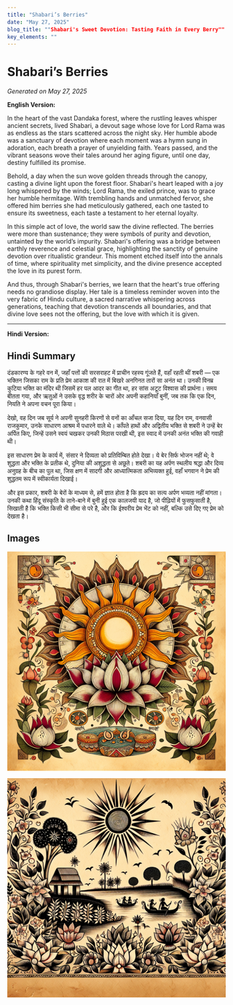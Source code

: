 ```yaml
---
title: "Shabari’s Berries"
date: "May 27, 2025"
blog_title: ""Shabari's Sweet Devotion: Tasting Faith in Every Berry""
key_elements: ""
---
```


# Shabari’s Berries

*Generated on May 27, 2025*

**English Version:**

In the heart of the vast Dandaka forest, where the rustling leaves whisper ancient secrets, lived Shabari, a devout sage whose love for Lord Rama was as endless as the stars scattered across the night sky. Her humble abode was a sanctuary of devotion where each moment was a hymn sung in adoration, each breath a prayer of unyielding faith. Years passed, and the vibrant seasons wove their tales around her aging figure, until one day, destiny fulfilled its promise.

Behold, a day when the sun wove golden threads through the canopy, casting a divine light upon the forest floor. Shabari's heart leaped with a joy long whispered by the winds; Lord Rama, the exiled prince, was to grace her humble hermitage. With trembling hands and unmatched fervor, she offered him berries she had meticulously gathered, each one tasted to ensure its sweetness, each taste a testament to her eternal loyalty.

In this simple act of love, the world saw the divine reflected. The berries were more than sustenance; they were symbols of purity and devotion, untainted by the world’s impurity. Shabari's offering was a bridge between earthly reverence and celestial grace, highlighting the sanctity of genuine devotion over ritualistic grandeur. This moment etched itself into the annals of time, where spirituality met simplicity, and the divine presence accepted the love in its purest form.

And thus, through Shabari's berries, we learn that the heart's true offering needs no grandiose display. Her tale is a timeless reminder woven into the very fabric of Hindu culture, a sacred narrative whispering across generations, teaching that devotion transcends all boundaries, and that divine love sees not the offering, but the love with which it is given.

---

**Hindi Version:**

## Hindi Summary

दंडकारण्य के गहरे वन में, जहाँ पत्तों की सरसराहट में प्राचीन रहस्य गूंजते हैं, वहाँ रहती थीं शबरी — एक भक्तिन जिसका राम के प्रति प्रेम आकाश की रात में बिखरे अनगिनत तारों सा अनंत था। उनकी विनम्र कुटिया भक्ति का मंदिर थी जिसमें हर पल आदर का गीत था, हर सांस अटूट विश्वास की प्रार्थना। समय बीतता गया, और ऋतुओं ने उसके वृद्ध शरीर के चारों ओर अपनी कहानियाँ बुनीं, जब तक कि एक दिन, नियति ने अपना वचन पूरा किया। 

देखो, वह दिन जब सूर्य ने अपनी सुनहरी किरणों से वनों का आँचल सजा दिया, यह दिन राम, वनवासी राजकुमार, उनके साधारण आश्रम में पधारने वाले थे। काँपते हाथों और अद्वितीय भक्ति से शबरी ने उन्हें बेर अर्पित किए, जिन्हें उसने स्वयं चखकर उनकी मिठास परखी थी, इस स्वाद में उनकी अनंत भक्ति की गवाही थी।

इस साधारण प्रेम के कार्य में, संसार ने दिव्यता को प्रतिविम्बित होते देखा। ये बेर सिर्फ भोजन नहीं थे; वे शुद्धता और भक्ति के प्रतीक थे, दुनिया की अशुद्धता से अछूते। शबरी का यह अर्पण स्थलीय श्रद्धा और दिव्य अनुग्रह के बीच का पुल था, जिस क्षण में सादगी और आध्यात्मिकता अभिव्यक्त हुई, वहाँ भगवान ने प्रेम की शुद्धतम रूप में स्वीकार्यता दिखाई।

और इस प्रकार, शबरी के बेरों के माध्यम से, हमें ज्ञात होता है कि ह्रदय का सत्य अर्पण भव्यता नहीं मांगता। उनकी कथा हिंदू संस्कृति के ताने-बाने में बुनी हुई एक कालजयी याद है, जो पीढ़ियों में फुसफुसाती है, सिखाती है कि भक्ति किसी भी सीमा से परे है, और कि ईश्वरीय प्रेम भेंट को नहीं, बल्कि उसे दिए गए प्रेम को देखता है।

## Images

![Shabari’s Berries - Variation 1](https://raw.githubusercontent.com/amarshat/mithila-content/main/images/2025/05/2025-05-27-am-shabaris-berries.png)

![Shabari’s Berries - Variation 2](https://raw.githubusercontent.com/amarshat/mithila-content/main/images/2025/05/2025-05-27-pm-shabaris-berries.png)

